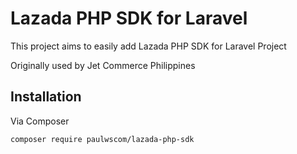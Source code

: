 # Lazada PHP SDK for Laravel

This project aims to easily add Lazada PHP SDK for Laravel Project

Originally used by Jet Commerce Philippines

## Installation

Via Composer

`composer require paulwscom/lazada-php-sdk`
